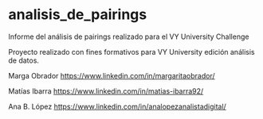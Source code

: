 # analisis_de_pairings
Informe del análisis de pairings realizado para el VY University Challenge

Proyecto realizado con fines formativos para VY University edición análisis de datos. 

Marga Obrador
https://www.linkedin.com/in/margaritaobrador/

Matías Ibarra
https://www.linkedin.com/in/matias-ibarra92/

Ana B. López
https://www.linkedin.com/in/analopezanalistadigital/
